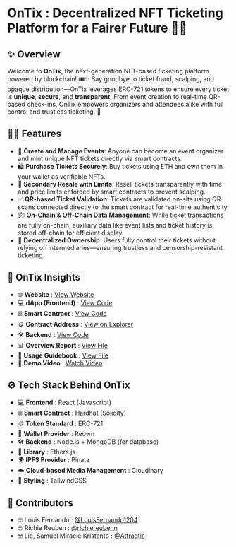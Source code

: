 # OnTix : Decentralized NFT Ticketing Platform for a Fairer Future 🎫🔗

## ✨ Overview
Welcome to **OnTix**, the next-generation NFT-based ticketing platform powered by blockchain! 🎟️✨ Say goodbye to ticket fraud, scalping, and opaque distribution—OnTix leverages ERC-721 tokens to ensure every ticket is **unique**, **secure**, and **transparent**. From event creation to real-time QR-based check-ins, OnTix empowers organizers and attendees alike with full control and trustless ticketing. 🚀

## 🧑‍💼 Features
* 🎫 **Create and Manage Events**: Anyone can become an event organizer and mint unique NFT tickets directly via smart contracts.
* 🛍️ **Purchase Tickets Securely**: Buy tickets using ETH and own them in your wallet as verifiable NFTs.
* 🔁 **Secondary Resale with Limits**: Resell tickets transparently with time and price limits enforced by smart contracts to prevent scalping.
* ✅ **QR-based Ticket Validation**: Tickets are validated on-site using QR scans connected directly to the smart contract for real-time authenticity.
* 📦 **On-Chain & Off-Chain Data Management**: While ticket transactions are fully on-chain, auxiliary data like event lists and ticket history is stored off-chain for efficient display.
* 🔐 **Decentralized Ownership**: Users fully control their tickets without relying on intermediaries—ensuring trustless and censorship-resistant ticketing.

## 🚀 OnTix Insights
- 🌐 **Website** : [View Website](https://ontix-dapp.vercel.app)
- 💻 **dApp (Frontend)** : [View Code](https://github.com/LouisFernando1204/ontix-dapp)
- ⛓️ **Smart Contract** : [View Code](https://github.com/LouisFernando1204/ontix-smartcontract)
- 🪙 **Contract Address** : [View on Explorer](https://sepolia-optimism.etherscan.io/address/0x9eecA71FD691985F3cb5a326E8a86dA56c82Ab83)
- 🛠️ **Backend** : [View Code](https://github.com/richiereubenn/OnTix-backend)
- 📊 **Overview Report** : [View File](https://docs.google.com/document/d/1s3NPz4nWYaGZue2N1y0R2QV1JdKo81D2/edit?usp=sharing&ouid=112308837250771571526&rtpof=true&sd=true)
- 📖 **Usage Guidebook** : [View File](https://drive.google.com/file/d/1DrwJk_ZaKJkhFOJ7Ywhsb02opDuwxnDs/view?usp=sharing)
- 🎥 **Demo Video** : [Watch Video](https://youtu.be/6wl0YcwWgVE)

## ⚙️ Tech Stack Behind OnTix
- 💻 **Frontend** : React (Javascript)  
- ⛓️ **Smart Contract** : Hardhat (Solidity)  
- 🪙 **Token Standard** : ERC-721
- 💼 **Wallet Provider** : Reown
- 🛠️ **Backend** : Node.js + MongoDB (for database)
- 🔗 **Library** : Ethers.js  
- 🌍 **IPFS Provider** : Pinata  
- ☁️ **Cloud-based Media Management** : Cloudinary
- 🎨 **Styling** : TailwindCSS 

## 🤝 Contributors
- 🤓 Louis Fernando : [@LouisFernando1204](https://github.com/LouisFernando1204)
- 🤓 Richie Reuben : [@richiereubenn](https://github.com/richiereubenn) 
- 🤓 Lie, Samuel Miracle Kristanto : [@Attraqtia](https://github.com/Attraqtia)
